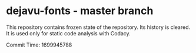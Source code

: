 # dejavu-fonts - master branch

This repository contains frozen state of the repository.
Its history is cleared. It is used only for static code
analysis with Codacy.

Commit Time: 1699945788